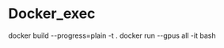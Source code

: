# Docker_exec

docker build --progress=plain -t <image-name> .
docker run --gpus all -it <image-name> bash
